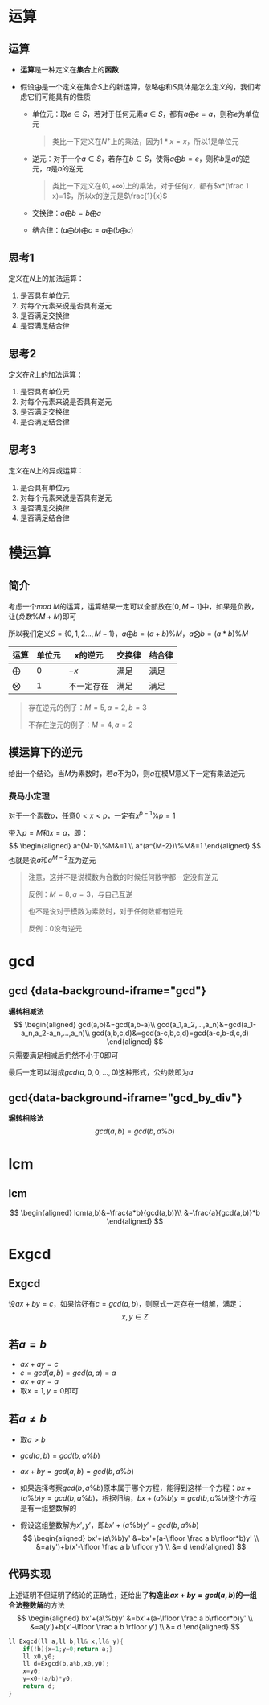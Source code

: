 # 运算

## 运算

- **运算**是一种定义在**集合**上的**函数**

- 假设$\bigoplus$是一个定义在集合$S$上的新运算，忽略$\bigoplus$和$S$具体是怎么定义的，我们考虑它们可能具有的性质
  - 单位元：取$e\in S$，若对于任何元素$a\in S$，都有$a\bigoplus e=a$，则称$e$为单位元
  
    > 类比一下定义在$N^+$上的乘法，因为$1*x=x$，所以$1$是单位元
  
  - 逆元：对于一个$a\in S$，若存在$b\in S$，使得$a\bigoplus b=e$，则称$b$是$a$的逆元，$a$是$b$的逆元
  
    > 类比一下定义在$(0,+\infty)$上的乘法，对于任何$x$，都有$x*(\frac 1 x)=1$，所以$x$的逆元是$\frac{1}{x}$
  
  - 交换律：$a\bigoplus b=b\bigoplus a$
  
  - 结合律：$(a\bigoplus b)\bigoplus c=a\bigoplus(b\bigoplus c)$

## 思考1

定义在$N$上的加法运算：

1. 是否具有单位元
2. 对每个元素来说是否具有逆元
3. 是否满足交换律
4. 是否满足结合律

## 思考2

定义在$R$上的加法运算：

1. 是否具有单位元
2. 对每个元素来说是否具有逆元
3. 是否满足交换律
4. 是否满足结合律

## 思考3

定义在$N$上的异或运算：

1. 是否具有单位元
2. 对每个元素来说是否具有逆元
3. 是否满足交换律
4. 是否满足结合律

# 模运算

## 简介

考虑一个$mod\ M$的运算，运算结果一定可以全部放在$[0,M-1]$中，如果是负数，让$(负数\%M+M)$即可

所以我们定义$S=\{0,1,2...,M-1\}$，$a\bigoplus b=(a+b)\%M$，$a\bigotimes b=(a*b)\%M$

| 运算         | 单位元 | $x$的逆元  | 交换律 | 结合律 |
| ------------ | ------ | ---------- | ------ | ------ |
| $\bigoplus$  | $0$    | $-x$       | 满足   | 满足   |
| $\bigotimes$ | $1$    | 不一定存在 | 满足   | 满足   |

> 存在逆元的例子：$M=5,a=2,b=3$
>
> 不存在逆元的例子：$M=4,a=2$

## 模运算下的逆元

给出一个结论，当$M$为素数时，若$a$不为$0$，则$a$在模$M$意义下一定有乘法逆元

### 费马小定理

对于一个素数$p$，任意$0\lt x\lt p$，一定有$x^{p-1}\%p=1$

带入$p=M$和$x=a$，即：
$$
\begin{aligned}
a^{M-1}\%M&=1 \\
a*(a^{M-2})\%M&=1
\end{aligned}
$$
也就是说$a$和$a^{M-2}$互为逆元

> 注意，这并不是说模数为合数的时候任何数字都一定没有逆元
>
> 反例：$M=8,a=3$，与自己互逆
>
> 也不是说对于模数为素数时，对于任何数都有逆元
>
> 反例：$0$没有逆元

# gcd

## gcd {data-background-iframe="gcd"}

**辗转相减法**
$$
\begin{aligned}
gcd(a,b)&=gcd(a,b-a)\\
gcd(a_1,a_2,...,a_n)&=gcd(a_1-a_n,a_2-a_n,...,a_n)\\
gcd(a,b,c,d)&=gcd(a-c,b,c,d)=gcd(a-c,b-d,c,d)
\end{aligned}
$$
只需要满足相减后仍然不小于$0$即可

最后一定可以消成$gcd(a,0,0,...,0)$这种形式，公约数即为$a$

## gcd{data-background-iframe="gcd_by_div"}

**辗转相除法**
$$
gcd(a,b)=gcd(b,a\%b)
$$

# lcm

## lcm

$$
\begin{aligned}
lcm(a,b)&=\frac{a*b}{gcd(a,b)}\\
&=\frac{a}{gcd(a,b)}*b
\end{aligned}
$$

# Exgcd

## Exgcd

设$ax+by=c$，如果恰好有$c=gcd(a,b)$，则原式一定存在一组解，满足：
$$
x,y\in Z
$$

## 若$a=b$

- $ax+ay=c$
- $c=gcd(a,b)=gcd(a,a)=a$
- $ax+ay=a$
- 取$x=1,y=0$即可

## 若$a\ne b$

- 取$a>b$

- $gcd(a,b)=gcd(b,a\%b)$

- $ax+by=gcd(a,b)=gcd(b,a\%b)$

- 如果选择考察$gcd(b,a\%b)$原本属于哪个方程，能得到这样一个方程：$bx+(a\%b)y=gcd(b,a\%b)$，根据归纳，$bx+(a\%b)y=gcd(b,a\%b)$这个方程是有一组整数解的

- 假设这组整数解为$x',y'$，即$bx'+(a\%b)y'=gcd(b,a\%b)$
  $$
  \begin{aligned}
  bx'+(a\%b)y'
  &=bx'+(a-\lfloor \frac a b\rfloor*b)y' \\
  &=a(y')+b(x'-\lfloor \frac a b \rfloor y') \\
  &= d
  \end{aligned}
  $$

## 代码实现

上述证明不但证明了结论的正确性，还给出了**构造出$ax+by=gcd(a,b)$的一组合法整数解**的方法
$$
\begin{aligned}
bx'+(a\%b)y'
&=bx'+(a-\lfloor \frac a b\rfloor*b)y' \\
&=a(y')+b(x'-\lfloor \frac a b \rfloor y') \\
&= d
\end{aligned}
$$

```c++
ll Exgcd(ll a,ll b,ll& x,ll& y){
	if(!b){x=1;y=0;return a;}
	ll x0,y0;
	ll d=Exgcd(b,a%b,x0,y0);
	x=y0;
	y=x0-(a/b)*y0;
	return d;
}
```


